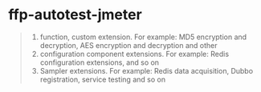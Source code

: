 # ffp-autotest-jmeter
>1. function, custom extension. For example: MD5 encryption and decryption, AES encryption and decryption and other <br>
>2. configuration component extensions. For example: Redis configuration extensions, and so on <br>
>3. Sampler extensions. For example: Redis data acquisition, Dubbo registration, service testing and so on <br>